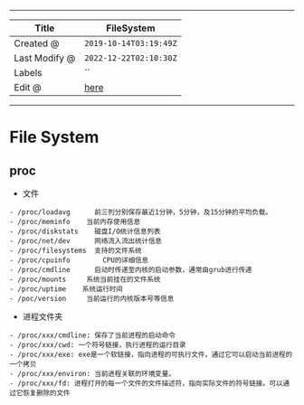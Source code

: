 -----

| Title         | FileSystem                                          |
| ------------- | --------------------------------------------------- |
| Created @     | `2019-10-14T03:19:49Z`                              |
| Last Modify @ | `2022-12-22T02:10:30Z`                              |
| Labels        | \`\`                                                |
| Edit @        | [here](https://github.com/junxnone/linux/issues/64) |

-----

# File System

## proc

  - 文件

<!-- end list -->

    - /proc/loadavg      前三列分别保存最近1分钟，5分钟，及15分钟的平均负载。
    - /proc/meminfo    当前内存使用信息
    - /proc/diskstats    磁盘I/O统计信息列表
    - /proc/net/dev      网络流入流出统计信息
    - /proc/filesystems  支持的文件系统
    - /proc/cpuinfo        CPU的详细信息
    - /proc/cmdline      启动时传递至内核的启动参数，通常由grub进行传递
    - /proc/mounts     系统当前挂在的文件系统
    - /proc/uptime    系统运行时间
    - /poc/version     当前运行的内核版本号等信息

  - 进程文件夹

<!-- end list -->

    - /proc/xxx/cmdline: 保存了当前进程的启动命令
    - /proc/xxx/cwd: 一个符号链接，执行进程的运行目录
    - /proc/xxx/exe: exe是一个软链接，指向进程的可执行文件，通过它可以启动当前进程的一个拷贝
    - /proc/xxx/environ: 当前进程关联的环境变量。
    - /proc/xxx/fd: 进程打开的每一个文件的文件描述符，指向实际文件的符号链接。可以通过它恢复删除的文件
